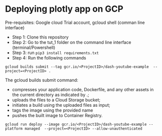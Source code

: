 # Deploying plotly app on GCP
Pre-requisites: Google cloud Trial account, gcloud shell (comman line interface)

- Step 1: Clone this repository
- Step 2: Go to the tut_1 folder on the command line interface (terminal/Powershell)
- Step 3: run ```pip3 install requirements.txt```
- Step 4: Run the following commands
```
gcloud builds submit --tag gcr.io/<ProjectID>/dash-youtube-example  --project=<ProjectID> .
```
The gcloud builds submit command:

  - compresses your application code, Dockerfile, and any other assets in the current directory as indicated by .;
  - uploads the files to a Cloud Storage bucket;
  - initiates a build using the uploaded files as input;
  - tags the image using the provided name
  - pushes the built image to Container Registry.


```
gcloud run deploy --image gcr.io/<ProjectID>/dash-youtube-example --platform managed  --project=<ProjectID> --allow-unauthenticated
```
